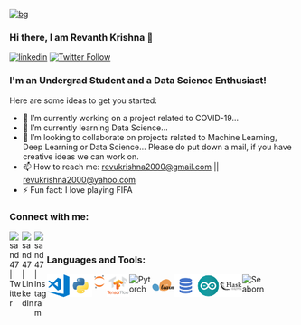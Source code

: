 [![bg][banner]][website]

### Hi there, I am Revanth Krishna 👋

[![linkedin](https://img.shields.io/website?label=Revanth&style=for-the-badge&&logo=linkedin&url=https%3A%2F%2Fcodestackr.com)](https://www.linkedin.com/in/reyvnth/)
[![Twitter Follow](https://img.shields.io/twitter/follow/Revanth?color=1DA1F2&logo=twitter&style=for-the-badge)](https://twitter.com/reyvnth)


### I'm an Undergrad Student and a Data Science Enthusiast!

Here are some ideas to get you started:

- 🔭 I’m currently working on a project related to COVID-19...
- 🌱 I’m currently learning Data Science...
- 👯 I’m looking to collaborate on projects related to Machine Learning, Deep Learning or Data Science... Please do put down a mail, if you have creative ideas we can work on.
- 📫 How to reach me: revukrishna2000@gmail.com || revukrishna2000@yahoo.com
- ⚡ Fun fact: I love playing FIFA

### Connect with me:

[<img align="left" alt="sand47 | Twitter" width="22px" src="https://cdn.jsdelivr.net/npm/simple-icons@v3/icons/twitter.svg" />][twitter]
[<img align="left" alt="sand47 | LinkedIn" width="22px" src="https://cdn.jsdelivr.net/npm/simple-icons@v3/icons/linkedin.svg" />][linkedin]
[<img align="left" alt="sand47 | Instagram" width="22px" src="https://cdn.jsdelivr.net/npm/simple-icons@v3/icons/instagram.svg" />][instagram]

<br />

### Languages and Tools:

<img align="left" alt="Visual Studio Code" width="40px" src="https://raw.githubusercontent.com/github/explore/80688e429a7d4ef2fca1e82350fe8e3517d3494d/topics/visual-studio-code/visual-studio-code.png" />
<img align="left" alt="python" width="40px" src="https://raw.githubusercontent.com/github/explore/80688e429a7d4ef2fca1e82350fe8e3517d3494d/topics/python/python.png" />
<img align="left" alt="Jupyter Notebook" width="26px" src="https://raw.githubusercontent.com/github/explore/80688e429a7d4ef2fca1e82350fe8e3517d3494d/topics/jupyter-notebook/jupyter-notebook.png" />
<img align="left" alt="Tensorflow" width="40px" src="https://raw.githubusercontent.com/github/explore/80688e429a7d4ef2fca1e82350fe8e3517d3494d/topics/tensorflow/tensorflow.png" />
<img align="left" alt="Pytorch" width="40px" src="https://avatars0.githubusercontent.com/u/21003710?s=200&v=4" />
<img align="left" alt="scikit-learn" width="40px" src="https://raw.githubusercontent.com/github/explore/80688e429a7d4ef2fca1e82350fe8e3517d3494d/topics/scikit-learn/scikit-learn.png" />
<img align="left" alt="sql" width="40px" src="https://raw.githubusercontent.com/github/explore/80688e429a7d4ef2fca1e82350fe8e3517d3494d/topics/sql/sql.png" />
<img align="left" alt="arduino" width="40px" src="https://raw.githubusercontent.com/github/explore/80688e429a7d4ef2fca1e82350fe8e3517d3494d/topics/arduino/arduino.png" />
<img align="left" alt="Flask" width="40px" src="https://raw.githubusercontent.com/github/explore/80688e429a7d4ef2fca1e82350fe8e3517d3494d/topics/flask/flask.png" />
<img align="left" alt="Seaborn" width="40px" src="https://raw.githubusercontent.com/github/explore/80688e429a7d4ef2fca1e82350fe8e3517d3494d/topics/seaborn/seaborn.png" />



[banner]: https://github.com/revanthkris/revanthkris/blob/main/banner.jpg
[website]: ---
[twitter]: https://twitter.com/reyvnth
[instagram]: https://www.instagram.com/reyvnth_/
[linkedin]: https://www.linkedin.com/in/reyvnth/
